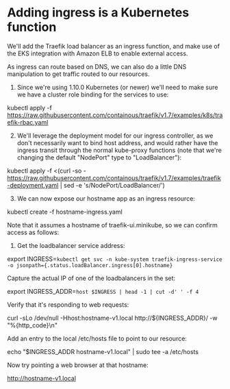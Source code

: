# Adding ingress is a Kubernetes function

We'll add the Traefik load balancer as an ingress function, and make use of the EKS integration with Amazon ELB to enable external access.

As ingress can route based on DNS, we can also do a little DNS manipulation to get traffic routed to our resources.

1) Since we're using 1.10.0 Kubernetes (or newer) we'll need to make sure we have a cluster role binding for the services to use:

kubectl apply -f https://raw.githubusercontent.com/containous/traefik/v1.7/examples/k8s/traefik-rbac.yaml

2) We'll leverage the deployment model for our ingress controller, as we don't necessarily want to bind host address, and would rather have the ingress transit through the normal kube-proxy functions (note that we're changing the default "NodePort" type to "LoadBalancer"):

kubectl apply -f <(curl -so - https://raw.githubusercontent.com/containous/traefik/v1.7/examples/traefik-deployment.yaml | sed -e 's/NodePort/LoadBalancer/')

3) We can now expose our hostname app as an ingress resource:

kubectl create -f hostname-ingress.yaml

Note that it assumes a hostname of traefik-ui.minikube, so we can confirm access as follows:

1) Get the loadbalancer service address:

export INGRESS=`kubectl get svc -n kube-system traefik-ingress-service -o jsonpath={.status.loadBalancer.ingress[0].hostname}`

Capture the actual IP of one of the loadbalancers in the set:

export INGRESS_ADDR=`host $INGRESS | head -1 | cut -d' ' -f 4`

Verify that it's responding to web requests:

curl -sLo /dev/null -Hhost:hostname-v1.local http://${INGRESS_ADDR}/ -w "%{http_code}\n"

Add an entry to the local /etc/hosts file to point to our resource:

echo "$INGRESS_ADDR hostname-v1.local" | sudo tee -a /etc/hosts

Now try pointing a web browser at that hostname:

http://hostname-v1.local
